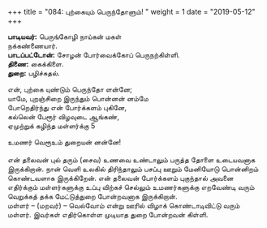 ﻿+++
title = "084: புற்கையும் பெருந்தோளும்!  "
weight = 1
date = "2019-05-12"
+++

**பாடியவர்:** பெருங்கோழி நாய்கன் மகள்  
நக்கண்ணையார்.  
**பாடப்பட்டோன்:** சோழன் போர்வைக்கோப் பெருநற்கிள்ளி.  
**திணை:** கைக்கிளை.  
**துறை:** பழிச்சுதல்.  
  
என், புற்கை யுண்டும் பெருந்தோ ளன்னே;  
யாமே, புறஞ்சிறை இருந்தும் பொன்னன் னம்மே  
போறெதிர்ந்து என் போர்க்களம் புகினே,  
கல்லென் பேரூர் விழவுடை ஆங்கண்,  
ஏமுற்றுக் கழிந்த மள்ளர்க்கு 5  
  
உமணர் வெரூஉம் துறையன் னன்னே!  
   
என் தலைவன் புல் தரும் (சைவ) உணவை உண்டாலும் பருத்த தோளை உடையவனாக இருக்கிறான். நான் வெளி உலகில் திரிந்தாலும் பசப்பு ஊறும் மேனியோடு பொன்னிறம் கொண்டவளாக இருக்கிறேன். என் தலைவன் போர்க்களம் புகுந்தால் அவனை எதிர்க்கும் மள்ளர்களுக்கு உப்பு விற்கச் செல்லும் உமணர்களுக்கு எறவேண்டி வரும் வெறுக்கத் தக்க மேட்டுத்துறை போன்றவனாக இருக்கிறான்.  
மள்ளர் – (மறவர்) – வெல்வோம் என்று ஊரில் விழாக் கொண்டாடிவிட்டு வரும் மள்ளர். இவர்கள் எதிர்கொள்ள முடியாத துறை போன்றவன் கிள்ளி.  
